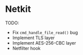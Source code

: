 # Netkit

TODO:
- Fix `cmd_handle_file_read()` bug
- Implement TLS layer
- Implement AES-256-CBC layer
- Netfilter hook

